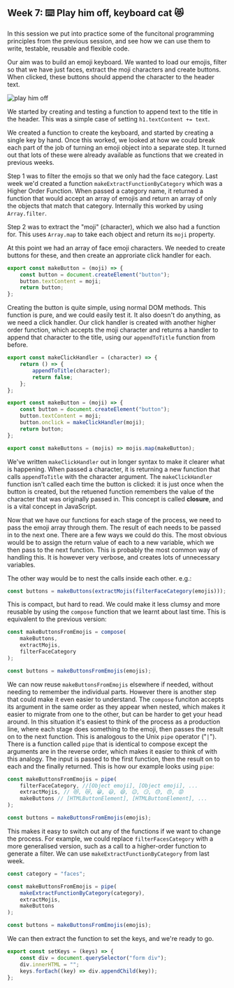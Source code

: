 ## Week 7: :keyboard: Play him off, keyboard cat :heart_eyes_cat:

In this session we put into practice some of the funcitonal programming
principles from the previous session, and see how we can use them to write,
testable, reusable and flexible code.

Our aim was to build an emoji keyboard. We wanted to load our emojis, filter so
that we have just faces, extract the moji characters and create buttons. When
clicked, these buttons should append the character to the header text.

![play him off](https://media.giphy.com/media/UFGj6EYw5JhMQ/giphy.gif)

We started by creating and testing a function to append text to the title in the
header. This was a simple case of setting `h1.textContent += text`.

We created a function to create the keyboard, and started by creating a single
key by hand. Once this worked, we looked at how we could break each part of the
job of turning an emoji object into a separate step. It turned out that lots of
these were already available as functions that we created in previous weeks.

Step 1 was to filter the emojis so that we only had the face category. Last week
we'd created a function `makeExtractFunctionByCategory` which was a Higher Order
Function. When passed a category name, it returned a function that would accept
an array of emojis and return an array of only the objects that match that
category. Internally this worked by using `Array.filter`.

Step 2 was to extract the "moji" (character), which we also had a function for.
This uses `Array.map` to take each object and return its `moji` property.

At this point we had an array of face emoji characters. We needed to create
buttons for these, and then create an approriate click handler for each.

```javascript
export const makeButton = (moji) => {
    const button = document.createElement("button");
    button.textContent = moji;
    return button;
};
```

Creating the button is quite simple, using normal DOM methods. This function is
pure, and we could easily test it. It also doesn't do anything, as we need a
click handler. Our click handler is created with another higher order function,
which accepts the moji character and returns a handler to append that character
to the title, using our `appendToTitle` function from before.

```javascript
export const makeClickHandler = (character) => {
    return () => {
        appendToTitle(character);
        return false;
    };
};

export const makeButton = (moji) => {
    const button = document.createElement("button");
    button.textContent = moji;
    button.onclick = makeClickHandler(moji);
    return button;
};

export const makeButtons = (mojis) => mojis.map(makeButton);
```

We've written `makeClickHandler` out in longer syntax to make it clearer what is
happening. When passed a character, it is returning a new function that calls
`appendToTitle` with the character argument. The `makeClickHandler` function
isn't called each time the button is clicked: it is just once when the button is
created, but the retuened function remembers the value of the character that was
originally passed in. This concept is called **closure**, and is a vital concept
in JavaScript.

Now that we have our functions for each stage of the process, we need to pass
the emoji array through them. The result of each needs to be passed in to the
next one. There are a few ways we could do this. The most obvious would be to
assign the return value of each to a new variable, which we then pass to the
next function. This is probably the most common way of handling this. It is
however very verbose, and creates lots of unnecessary variables.

The other way would be to nest the calls inside each other. e.g.:

```javascript
const buttons = makeButtons(extractMojis(filterFaceCategory(emojis)));
```

This is compact, but hard to read. We could make it less clumsy and more
reusable by using the `compose` function that we learnt about last time. This is
equivalent to the previous version:

```javascript
const makeButtonsFromEmojis = compose(
    makeButtons,
    extractMojis,
    filterFaceCategory
);

const buttons = makeButtonsFromEmojis(emojis);
```

We can now reuse `makeButtonsFromEmojis` elsewhere if needed, without needing to
remember the individual parts. However there is another step that could make it
even easier to understand. The `compose` funciton accepts its argument in the
same order as they appear when nested, which makes it easier to migrate from one
to the other, but can be harder to get your head around. In this situation it's
easiest to think of the process as a production line, where each stage does
something to the emoji, then passes the result on to the next function. This is
analogous to the Unix `pipe` operator ("`|`"). There is a function called `pipe`
that is identical to compose except the arguments are in the reverse order,
which makes it easier to think of with this analogy. The input is passed to the
first function, then the result on to each and the finally returned. This is how
our example looks using `pipe`:

```javascript
const makeButtonsFromEmojis = pipe(
    filterFaceCategory, //[Object emoji], [Object emoji], ...
    extractMojis, // 😻, 😿, 😁, 😃, 😄, 😉, 😏, 😓, 😠, 😡
    makeButtons // [HTMLButtonElement], [HTMLButtonElement], ...
);

const buttons = makeButtonsFromEmojis(emojis);
```

This makes it easy to switch out any of the functions if we want to change the
process. For example, we could replace `filterFacesCategory` with a more
generalised version, such as a call to a higher-order function to generate a
filter. We can use `makeExtractFunctionByCategory` from last week.

```javascript
const category = "faces";

const makeButtonsFromEmojis = pipe(
    makeExtractFunctionByCategory(category),
    extractMojis,
    makeButtons
);

const buttons = makeButtonsFromEmojis(emojis);
```

We can then extract the function to set the keys, and we're ready to go.

```javascript
export const setKeys = (keys) => {
    const div = document.querySelector("form div");
    div.innerHTML = "";
    keys.forEach((key) => div.appendChild(key));
};
```
